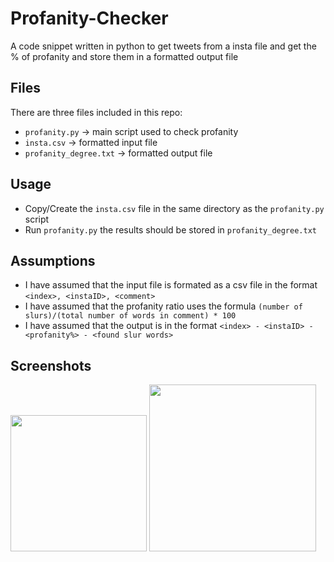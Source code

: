 # Profanity-Checker
A code snippet written in python to get tweets from a insta file and get the % of profanity and store them in a formatted output file

## Files

There are three files included in this repo:

* `profanity.py` -> main script used to check profanity
* `insta.csv` -> formatted input file
* `profanity_degree.txt` -> formatted output file

## Usage
- Copy/Create the `insta.csv` file in the same directory as the `profanity.py` script
- Run `profanity.py` the results should be stored in `profanity_degree.txt`

## Assumptions
- I have assumed that the input file is formated as a csv file in the format `<index>, <instaID>, <comment>`
- I have assumed that the profanity ratio uses the formula `(number of slurs)/(total number of words in comment) * 100`
- I have assumed that the output is in the format `<index> - <instaID> - <profanity%> - <found slur words>`

## Screenshots

<img src="https://i.imgur.com/UG7CrUa.png" height="218">  <img src="https://i.imgur.com/l9xeGtM.png" height="267">
